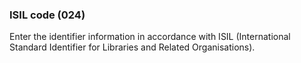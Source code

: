 ### ISIL code (024)

Enter the identifier information in accordance with ISIL (International Standard Identifier for Libraries and Related
Organisations).

